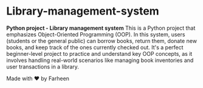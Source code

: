 # Library-management-system
**Python project - Library management system**
 This is a Python project that emphasizes Object-Oriented Programming (OOP). In this system, users (students or the general public) can borrow books, return them, donate new books, and keep track of the ones currently checked out. It's a perfect beginner-level project to practice and understand key OOP concepts, as it involves handling real-world scenarios like managing book inventories and user transactions in a library.

Made with ❤️ by Farheen
